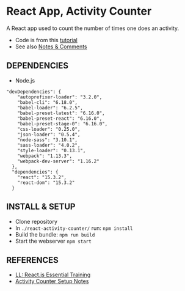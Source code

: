 # React App, Activity Counter

A React app used to count the number of times one does an activity.
-  Code is from this [tutorial](https://www.linkedin.com/learning/react-js-essential-training/planning-an-activitycounter)
- See also [Notes & Comments](Setup-react-activity-counter-notes.md)

## DEPENDENCIES
- Node.js
```
"devDependencies": {
    "autoprefixer-loader": "3.2.0",
    "babel-cli": "6.18.0",
    "babel-loader": "6.2.5",
    "babel-preset-latest": "6.16.0",
    "babel-preset-react": "6.16.0",
    "babel-preset-stage-0": "6.16.0",
    "css-loader": "0.25.0",
    "json-loader": "0.5.4",
    "node-sass": "3.10.1",
    "sass-loader": "4.0.2",
    "style-loader": "0.13.1",
    "webpack": "1.13.3",
    "webpack-dev-server": "1.16.2"
  },
  "dependencies": {
    "react": "15.3.2",
    "react-dom": "15.3.2"
  }
  ```

## INSTALL & SETUP
- Clone repository
- In ```./react-activity-counter/``` run:  ```npm install```
- Build the bundle:  ```npm run build```
- Start the webserver ```npm start```




## REFERENCES
- [LL: React.js Essential Training](https://www.linkedin.com/learning/react-js-essential-training/planning-an-activitycounter)
- [Activity Counter Setup Notes](docs/setup-activity-counter-notes.md)





